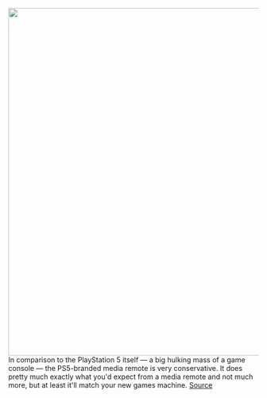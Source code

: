 <img src='https://cdn.vox-cdn.com/thumbor/EvYZhp0Z5ZPhMjkZPfLxd5YEwZc=/0x0:3600x2400/1200x800/filters:focal(1512x912:2088x1488)/cdn.vox-cdn.com/uploads/chorus_image/image/67770213/125ee2af33d66079.14869201_MEDIAREMOTE_RENDER_WITHNOTICE_02.0.jpg' width='700px' /><br/>
In comparison to the PlayStation 5 itself — a big hulking mass of a game console — the PS5-branded media remote is very conservative. It does pretty much exactly what you'd expect from a media remote and not much more, but at least it'll match your new games machine.
<a href='https://www.theverge.com/21559280/ps5-media-remote-hands-on-youtube-netflix-disney-plus-spotify'> Source <a/>